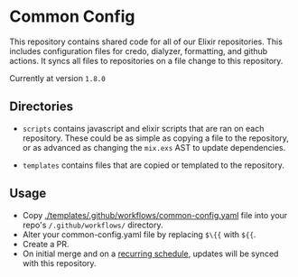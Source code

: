 # Common Config

This repository contains shared code for all of our Elixir repositories. This includes configuration files for credo, dialyzer, formatting, and github actions. It syncs all files to repositories on a file change to this repository.

<!-- {x-release-please-start-version} -->

Currently at version `1.8.0`

<!-- {x-release-please-end} -->

## Directories

- `scripts` contains javascript and elixir scripts that are ran on each repository. These could be as simple as copying a file to the repository, or as advanced as changing the `mix.exs` AST to update dependencies.

- `templates` contains files that are copied or templated to the repository.

## Usage

- Copy [./templates/.github/workflows/common-config.yaml](./templates/.github/workflows/common-config.yaml) file into your repo's `/.github/workflows/` directory.
- Alter your common-config.yaml file by replacing `$\{{` with `${{`.
- Create a PR.
- On initial merge and on a [recurring schedule](./templates/.github/workflows/common-config.yaml#L15), updates will be synced with this repository.
